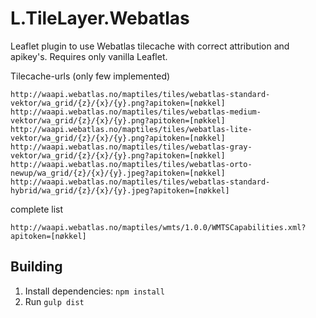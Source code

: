 # L.TileLayer.Webatlas
Leaflet plugin to use Webatlas tilecache with correct attribution and apikey's. Requires only vanilla Leaflet. 

Tilecache-urls (only few implemented)
```
http://waapi.webatlas.no/maptiles/tiles/webatlas-standard-vektor/wa_grid/{z}/{x}/{y}.png?apitoken=[nøkkel]
http://waapi.webatlas.no/maptiles/tiles/webatlas-medium-vektor/wa_grid/{z}/{x}/{y}.png?apitoken=[nøkkel]
http://waapi.webatlas.no/maptiles/tiles/webatlas-lite-vektor/wa_grid/{z}/{x}/{y}.png?apitoken=[nøkkel]
http://waapi.webatlas.no/maptiles/tiles/webatlas-gray-vektor/wa_grid/{z}/{x}/{y}.png?apitoken=[nøkkel]
http://waapi.webatlas.no/maptiles/tiles/webatlas-orto-newup/wa_grid/{z}/{x}/{y}.jpeg?apitoken=[nøkkel]
http://waapi.webatlas.no/maptiles/tiles/webatlas-standard-hybrid/wa_grid/{z}/{x}/{y}.jpeg?apitoken=[nøkkel]
```

complete list
```
http://waapi.webatlas.no/maptiles/wmts/1.0.0/WMTSCapabilities.xml?apitoken=[nøkkel]
``` 


Building
--------
1. Install dependencies: ```npm install```
2. Run ```gulp dist```
